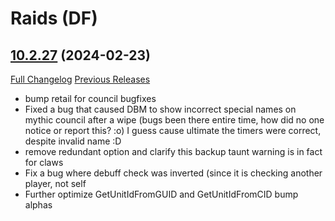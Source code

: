 # <DBM Mod> Raids (DF)

## [10.2.27](https://github.com/DeadlyBossMods/DBM-Retail/tree/10.2.27) (2024-02-23)
[Full Changelog](https://github.com/DeadlyBossMods/DBM-Retail/compare/10.2.26...10.2.27) [Previous Releases](https://github.com/DeadlyBossMods/DBM-Retail/releases)

- bump retail for council bugfixes  
- Fixed a bug that caused DBM to show incorrect special names on mythic council after a wipe (bugs been there entire time, how did no one notice or report this? :o) I guess cause ultimate the timers were correct, despite invalid name :D  
- remove redundant option and clarify this backup taunt warning is in fact for claws  
- Fix a bug where debuff check was inverted (since it is checking another player, not self  
- Further optimize GetUnitIdFromGUID and GetUnitIdFromCID bump alphas  
